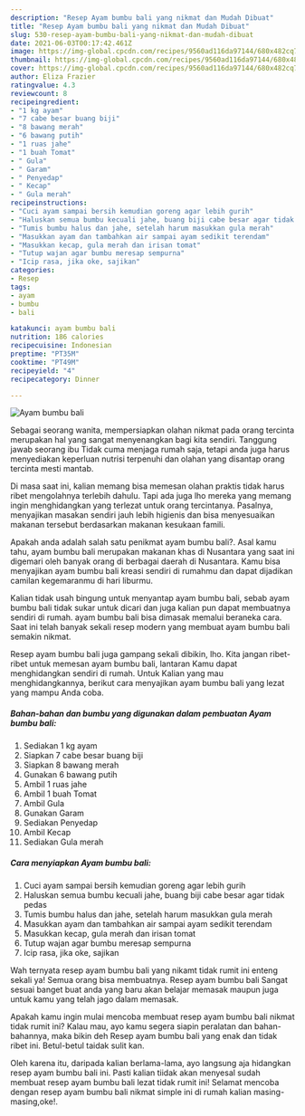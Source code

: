 ```yaml
---
description: "Resep Ayam bumbu bali yang nikmat dan Mudah Dibuat"
title: "Resep Ayam bumbu bali yang nikmat dan Mudah Dibuat"
slug: 530-resep-ayam-bumbu-bali-yang-nikmat-dan-mudah-dibuat
date: 2021-06-03T00:17:42.461Z
image: https://img-global.cpcdn.com/recipes/9560ad116da97144/680x482cq70/ayam-bumbu-bali-foto-resep-utama.jpg
thumbnail: https://img-global.cpcdn.com/recipes/9560ad116da97144/680x482cq70/ayam-bumbu-bali-foto-resep-utama.jpg
cover: https://img-global.cpcdn.com/recipes/9560ad116da97144/680x482cq70/ayam-bumbu-bali-foto-resep-utama.jpg
author: Eliza Frazier
ratingvalue: 4.3
reviewcount: 8
recipeingredient:
- "1 kg ayam"
- "7 cabe besar buang biji"
- "8 bawang merah"
- "6 bawang putih"
- "1 ruas jahe"
- "1 buah Tomat"
- " Gula"
- " Garam"
- " Penyedap"
- " Kecap"
- " Gula merah"
recipeinstructions:
- "Cuci ayam sampai bersih kemudian goreng agar lebih gurih"
- "Haluskan semua bumbu kecuali jahe, buang biji cabe besar agar tidak pedas"
- "Tumis bumbu halus dan jahe, setelah harum masukkan gula merah"
- "Masukkan ayam dan tambahkan air sampai ayam sedikit terendam"
- "Masukkan kecap, gula merah dan irisan tomat"
- "Tutup wajan agar bumbu meresap sempurna"
- "Icip rasa, jika oke, sajikan"
categories:
- Resep
tags:
- ayam
- bumbu
- bali

katakunci: ayam bumbu bali 
nutrition: 186 calories
recipecuisine: Indonesian
preptime: "PT35M"
cooktime: "PT49M"
recipeyield: "4"
recipecategory: Dinner

---
```



![Ayam bumbu bali](https://img-global.cpcdn.com/recipes/9560ad116da97144/680x482cq70/ayam-bumbu-bali-foto-resep-utama.jpg)

Sebagai seorang wanita, mempersiapkan olahan nikmat pada orang tercinta merupakan hal yang sangat menyenangkan bagi kita sendiri. Tanggung jawab seorang ibu Tidak cuma menjaga rumah saja, tetapi anda juga harus menyediakan keperluan nutrisi terpenuhi dan olahan yang disantap orang tercinta mesti mantab.

Di masa  saat ini, kalian memang bisa memesan olahan praktis tidak harus ribet mengolahnya terlebih dahulu. Tapi ada juga lho mereka yang memang ingin menghidangkan yang terlezat untuk orang tercintanya. Pasalnya, menyajikan masakan sendiri jauh lebih higienis dan bisa menyesuaikan makanan tersebut berdasarkan makanan kesukaan famili. 



Apakah anda adalah salah satu penikmat ayam bumbu bali?. Asal kamu tahu, ayam bumbu bali merupakan makanan khas di Nusantara yang saat ini digemari oleh banyak orang di berbagai daerah di Nusantara. Kamu bisa menyajikan ayam bumbu bali kreasi sendiri di rumahmu dan dapat dijadikan camilan kegemaranmu di hari liburmu.

Kalian tidak usah bingung untuk menyantap ayam bumbu bali, sebab ayam bumbu bali tidak sukar untuk dicari dan juga kalian pun dapat membuatnya sendiri di rumah. ayam bumbu bali bisa dimasak memalui beraneka cara. Saat ini telah banyak sekali resep modern yang membuat ayam bumbu bali semakin nikmat.

Resep ayam bumbu bali juga gampang sekali dibikin, lho. Kita jangan ribet-ribet untuk memesan ayam bumbu bali, lantaran Kamu dapat menghidangkan sendiri di rumah. Untuk Kalian yang mau menghidangkannya, berikut cara menyajikan ayam bumbu bali yang lezat yang mampu Anda coba.

<!--inarticleads1-->

##### Bahan-bahan dan bumbu yang digunakan dalam pembuatan Ayam bumbu bali:

1. Sediakan 1 kg ayam
1. Siapkan 7 cabe besar buang biji
1. Siapkan 8 bawang merah
1. Gunakan 6 bawang putih
1. Ambil 1 ruas jahe
1. Ambil 1 buah Tomat
1. Ambil  Gula
1. Gunakan  Garam
1. Sediakan  Penyedap
1. Ambil  Kecap
1. Sediakan  Gula merah




<!--inarticleads2-->

##### Cara menyiapkan Ayam bumbu bali:

1. Cuci ayam sampai bersih kemudian goreng agar lebih gurih
1. Haluskan semua bumbu kecuali jahe, buang biji cabe besar agar tidak pedas
1. Tumis bumbu halus dan jahe, setelah harum masukkan gula merah
1. Masukkan ayam dan tambahkan air sampai ayam sedikit terendam
1. Masukkan kecap, gula merah dan irisan tomat
1. Tutup wajan agar bumbu meresap sempurna
1. Icip rasa, jika oke, sajikan




Wah ternyata resep ayam bumbu bali yang nikamt tidak rumit ini enteng sekali ya! Semua orang bisa membuatnya. Resep ayam bumbu bali Sangat sesuai banget buat anda yang baru akan belajar memasak maupun juga untuk kamu yang telah jago dalam memasak.

Apakah kamu ingin mulai mencoba membuat resep ayam bumbu bali nikmat tidak rumit ini? Kalau mau, ayo kamu segera siapin peralatan dan bahan-bahannya, maka bikin deh Resep ayam bumbu bali yang enak dan tidak ribet ini. Betul-betul taidak sulit kan. 

Oleh karena itu, daripada kalian berlama-lama, ayo langsung aja hidangkan resep ayam bumbu bali ini. Pasti kalian tiidak akan menyesal sudah membuat resep ayam bumbu bali lezat tidak rumit ini! Selamat mencoba dengan resep ayam bumbu bali nikmat simple ini di rumah kalian masing-masing,oke!.

